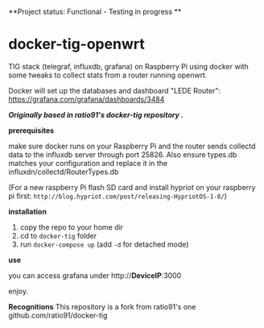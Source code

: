 **Project status: Functional - Testing in progress **


# docker-tig-openwrt
TIG stack (telegraf, influxdb, grafana) on Raspberry Pi using docker with some tweaks to collect stats from a router running openwrt.

Docker will set up the databases and dashboard "LEDE Router": https://grafana.com/grafana/dashboards/3484 

***Originally based in ratio91's docker-tig repository  .***

**prerequisites**

make sure docker runs on your Raspberry Pi and the router sends collectd data to the influxdb server through port 25826.
Also ensure types.db matches your configuration and replace it in the influxdn/collectd/RouterTypes.db

(For a new raspberry Pi flash SD card and install hypriot on your raspberry pi first: `http://blog.hypriot.com/post/releasing-HypriotOS-1-8/`)

**installation**

1. copy the repo to your home dir 
2. cd to `docker-tig` folder
2. run `docker-compose up` (add `-d` for detached mode)

**use**

you can access grafana under http://**DeviceIP**:3000
  
enjoy.


**Recognitions** 
This repository is a fork from ratio91's one github.com/ratio91/docker-tig
